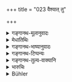 +++
title = "023 वैश्यात् तु"

+++

<details><summary>गङ्गानथ-मूलानुवादः</summary>

From the ‘Apostate’ Kṣatriya is born the ‘Jhalla,’ the ‘Malla,’ the ‘Licchivi,’ the ‘Naṭa,’ the ‘Karaṇa’ the ‘Khasa’ and the ‘Draviḍa.’—(22)


And from the ‘Apostate’ Vaiśya is born the ‘Sudhanvan’ the ‘Ācārya,’ the ‘Karuṣa,’ the ‘Vijanman,’ the ‘Maitra’ and the ‘Sāttvata.’—(23)
</details>

<details><summary>मेधातिथिः</summary>

एताभिः संज्ञाभिः प्रसिद्धा एवंजातीया वेदितव्याः ॥ १०.२२–२३ ॥
</details>

<details><summary>गङ्गानथ-भाष्यानुवादः</summary>

**(verses 10.22-23)  
**

These several Castes should be known by these names.—(22-23)
</details>

<details><summary>गङ्गानथ-टिप्पन्यः</summary>

**(verse 10.22)**

“As ‘a’ and ‘i’ are constantly exchanged ‘*licchivi*’ may be considered as a vicarious form for ‘*licchavi*,’ and it may be assumed that the Manusaṃhitā considered the famous Kṣatriya race of Magadha and Nepal as unorthodox.”—(Buhler).
</details>

<details><summary>गङ्गानथ-तुल्य-वाक्यानि</summary>

**(verses 10.6-41)  
**

See Comparative notes for [Verse 10.6].
</details>

<details><summary>भारुचिः</summary>

वैश्याच् च व्रात्यात् सुधन्वादयः पूर्ववद् विज्ञेयाः । नामनिर्देशे च प्रयोजनम् । य एभिर् नामभिः कस्मिंश्चिद् देश उच्यन्ते ऽवर्णाः त एवंप्रकारा विज्ञेयाः, अविज्ञेतयोनयो (?) पि सन्तः । किम् अर्थं पुनर् अन्तरप्रभवानाम् अभिधानप्रकरणे ब्राह्मणादिव्रात्यजाता उच्यन्ते इति । यस्मात् ॥ १०.२३ ॥
</details>

<details><summary>Bühler</summary>

023	From a Vratya (of the) Vaisya (caste) are born a Sudhanvan, an Akarya, a Karusha, a Viganman, a Maitra, and a Satvata.
</details>
